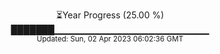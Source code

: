 <p align="center">
⏳Year Progress (25.00 %) <br>
███████▁▁▁▁▁▁▁▁▁▁▁▁▁▁▁▁▁▁▁▁▁▁▁ <br>
<sub>Updated: Sun, 02 Apr 2023 06:02:36 GMT</sub>
</p>

